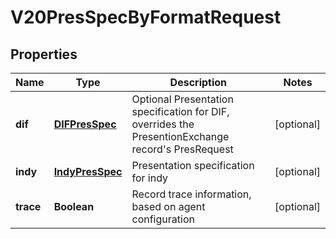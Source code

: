 

# V20PresSpecByFormatRequest


## Properties

Name | Type | Description | Notes
------------ | ------------- | ------------- | -------------
**dif** | [**DIFPresSpec**](DIFPresSpec.md) | Optional Presentation specification for DIF, overrides the PresentionExchange record&#39;s PresRequest |  [optional]
**indy** | [**IndyPresSpec**](IndyPresSpec.md) | Presentation specification for indy |  [optional]
**trace** | **Boolean** | Record trace information, based on agent configuration |  [optional]



